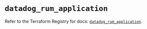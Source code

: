# `datadog_rum_application`

Refer to the Terraform Registry for docs: [`datadog_rum_application`](https://registry.terraform.io/providers/datadog/datadog/3.58.0/docs/resources/rum_application).
